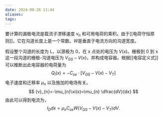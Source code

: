 ```yaml
---
date: 2024-08-26 11:44
aliases: 
tags: 
---
```

要计算的漏极电流是载流子漂移速度 $v_{n}$ 和可用电荷的乘积。由于[[电荷守恒原则]]，它在沟道长度上是一个常数。$W$是垂直于电流方向的沟道宽度。

假设整个沟道的长度为 $\mathrm{L}$，以源极为 0，在 $\mathrm{x}$ 点处的电压为 $V(x)$。栅极到 0 到 x 这一段沟道的栅极-沟道电压为 $V_{GS}-V(x)$，并构成电容器。根据[[电容定义式]]可以推断出此电容器的电荷量为
$$
Q_{i}(x) = -C_{ox}\cdot \left[ V_{GS}-V(x)-V_{T} \right] 
$$
电子速度和迁移率 $\mu_{n}$ 以及施加的电场有关。
$$
{v}_{n}=-\mu_{n}\xi(x)=\mu_{n} \dfrac{dV}{dx}
$$
由此可以得到电流为，
$$
I_{D}dx =\mu_{n}C_{ox}W(V_{GS}-V(x)-V_{T})dV.
$$

